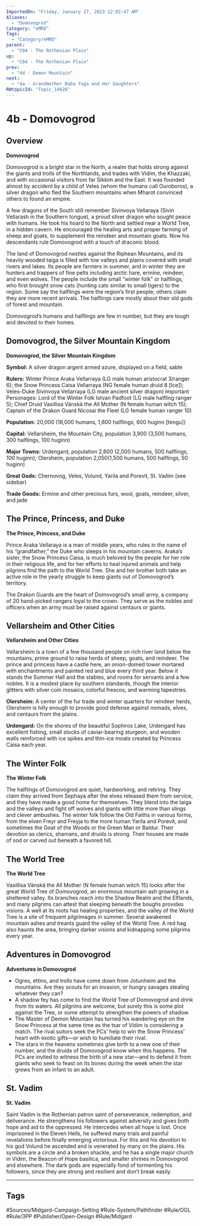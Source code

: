 ```yaml
---
ImportedOn: "Friday, January 27, 2023 12:02:47 AM"
Aliases:
  - "Domovogrod"
Category: "eMRD"
Tags:
  - "Category/eMRD"
parent:
  - "C04 - The Rothenian Plain"
up:
  - "C04 - The Rothenian Plain"
prev:
  - "4d - Demon Mountain"
next:
  - "4a - Grandmother Baba Yaga and Her Daughters"
RWtopicId: "Topic_14626"
---
```

# 4b - Domovogrod
## Overview
**Domovogrod**

Domovogrod is a bright star in the North, a realm that holds strong against the giants and trolls of the Northlands, and trades with Vidim, the Khazzaki, and with occasional visitors from far Sikkim and the East. It was founded almost by accident by a child of Veles (whom the humans call Ouroboros), a silver dragon who fled the Southern mountains when Mharot convinced others to found an empire.

A few dragons of the South still remember Sivinvoya Vellaraya (Sivin Vellarash in the Southern tongue), a proud silver dragon who sought peace with humans. He took his hoard to the North and settled near a World Tree, in a hidden cavern. He encouraged the healing arts and proper farming of sheep and goats, to supplement the reindeer and mountain goats. Now his descendants rule Domovogrod with a touch of draconic blood.

The land of Domovogrod nestles against the Riphean Mountains, and its heavily wooded taiga is filled with low valleys and plains covered with small rivers and lakes. Its people are farmers in summer, and in winter they are hunters and trappers of fine pelts including arctic hare, ermine, reindeer, and even wolves. The people include the small “winter folk” or halflings, who first brought snow cats (hunting cats similar to small tigers) to the region. Some say the halflings were the region’s first people; others claim they are more recent arrivals. The halflings care mostly about their old gods of forest and mountain.

Domovogrod’s humans and halflings are few in number, but they are tough and devoted to their homes.

## Domovogrod, the Silver Mountain Kingdom
**Domovogrod, the Silver Mountain Kingdom**

**Symbol:** A silver dragon argent armed azure, displayed on a field, sable

**Rulers:** Winter Prince Araka Vellarraya (LG male human aristocrat 3/ranger 6); the Snow Princess Caisa Vellarraya (NG female human druid 8 \[Ice]); Veles-Duke Sivinvoya Vellarraya (LG male ancient silver dragon) Important Personages: Lord of the Winter Folk Istvan Padfoot (LG male halfling ranger 5); Chief Druid Vasillisa Vänskä the All Mother (N female human witch 15); Captain of the Drakon Guard Nicosai the Fleet (LG female human ranger 10)

**Population:** 20,000 (18,000 humans, 1,600 halflings, 600 huginn \[tengu])

**Capital:** Vellarsheim, the Mountain City, population 3,900 (3,500 humans, 300 halflings, 100 huginn)

**Major Towns:** Urdengard, population 2,600 (2,000 humans, 500 halflings, 100 huginn); Olersheim, population 2,050(1,500 humans, 500 halflings, 50 huginn)

**Great Gods:** Chernovog, Veles, Volund, Yarila and Porevit, St. Vadim (see sidebar)

**Trade Goods:** Ermine and other precious furs, wool, goats, reindeer, silver, and jade

## The Prince, Princess, and Duke
**The Prince, Princess, and Duke**

Prince Araka Vellaraya is a man of middle years, who rules in the name of his “grandfather,” the Duke who sleeps in his mountain caverns. Araka’s sister, the Snow Princess Caisa, is much beloved by the people for her role in their religious life, and for her efforts to heal injured animals and help pilgrims find the path to the World Tree. She and her brother both take an active role in the yearly struggle to keep giants out of Domovogrod’s territory.

The Drakon Guards are the heart of Domovogrod’s small army, a company of 20 hand-picked rangers loyal to the crown. They serve as the nobles and officers when an army must be raised against centaurs or giants.

## Vellarsheim and Other Cities
**Vellarsheim and Other Cities**

Vellarsheim is a town of a few thousand people on rich river land below the mountains, prime ground to raise herds of sheep, goats, and reindeer. The prince and princess have a castle here, an onion-domed tower mortared with enchantments and painted red and blue every third year. Below it stands the Summer Hall and the stables, and rooms for servants and a few nobles. It is a modest place by southern standards, though the interior glitters with silver coin mosaics, colorful frescos, and warming tapestries.

**Olersheim:** A center of the fur trade and winter quarters for reindeer herds, Olersheim is hilly enough to provide good defense against nomads, elves, and centaurs from the plains.

**Urdengard:** On the shores of the beautiful Sophiros Lake, Urdengard has excellent fishing, small stocks of caviar-bearing sturgeon, and wooden walls reinforced with ice spikes and thin-ice moats created by Princess Caisa each year.

## The Winter Folk
**The Winter Folk**

The halflings of Domovogrod are quiet, hardworking, and retiring. They claim they arrived from Sephaya after the elves released them from service, and they have made a good home for themselves. They blend into the taiga and the valleys and fight off wolves and giants with little more than slings and clever ambushes. The winter folk follow the Old Faiths in various forms, from the elven Freyr and Freyja to the more human Yarila and Porevit, and sometimes the Goat of the Woods or the Green Man or Baldur. Their devotion as clerics, shamans, and druids is strong. Their houses are made of sod or carved out beneath a favored hill.

## The World Tree
**The World Tree**

Vasillisa Vänskä the All Mother (N female human witch 15) looks after the great World Tree of Domovogrod, an enormous mountain ash growing in a sheltered valley. Its branches reach into the Shadow Realm and the Elflands, and many pilgrims can attest that sleeping beneath the boughs provides visions. A well at its roots has healing properties, and the valley of the World Tree is a site of frequent pilgrimages in summer. Several awakened mountain ashes and treants guard the valley of the World Tree. A red hag also haunts the area, bringing darker visions and kidnapping some pilgrims every year.

## Adventures in Domovogrod
**Adventures in Domovogrod**

- Ogres, ettins, and trolls have come down from Jotunheim and the mountains. Are they scouts for an invasion, or hungry savages stealing whatever they can?
- A shadow fey has come to find the World Tree of Domovogrod and drink from its waters. All pilgrims are welcome, but surely this is some plot against the Tree, or some attempt to strengthen the powers of shadow.
- The Master of Demon Mountain has turned his wandering eye on the Snow Princess at the same time as the tsar of Vidim is considering a match. The rival suitors seek the PCs’ help to win the Snow Princess’ heart with exotic gifts—or wish to humiliate their rival.
- The stars in the heavens sometimes give birth to a new one of their number, and the druids of Domovogrod know when this happens. The PCs are invited to witness the birth of a new star—and to defend it from giants who seek to feast on its bones during the week when the star grows from an infant to an adult.

## St. Vadim
**St. Vadim**

Saint Vadim is the Rothenian patron saint of perseverance, redemption, and deliverance. He strengthens his followers against adversity and gives both hope and aid to the oppressed. He intercedes when all hope is lost. Once imprisoned in the Eleven Hells, he suffered many trials and painful revelations before finally emerging victorious. For this and his devotion to his god Volund he ascended and is venerated by many on the plains. His symbols are a circle and a broken shackle, and he has a single major church in Vidim, the Beacon of Hope basilica, and smaller shrines in Domovogrod and elsewhere. The dark gods are especially fond of tormenting his followers, since they are strong and resilient and don’t break easily.


---
## Tags
#Sources/Midgard-Campaign-Setting #Rule-System/Pathfinder #Rule/OGL #Rule/3PP #Publisher/Open-Design #Rule/Midgard

